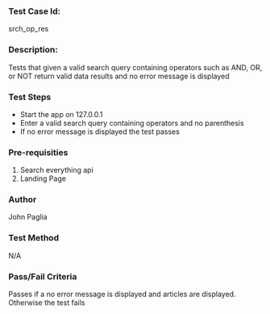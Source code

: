 ### Test Case Id: 
srch_op_res 

### Description:
Tests that given a valid search query containing operators such as AND, OR, or NOT return valid data results and no error message is displayed

### Test Steps
- Start the app on 127.0.0.1
- Enter a valid search query containing operators and no parenthesis
- If no error message is displayed the test passes

### Pre-requisities
1. Search everything api 
2. Landing Page

### Author
John Paglia

### Test Method
N/A

### Pass/Fail Criteria
Passes if a no error message is displayed and articles are displayed. Otherwise the test fails
